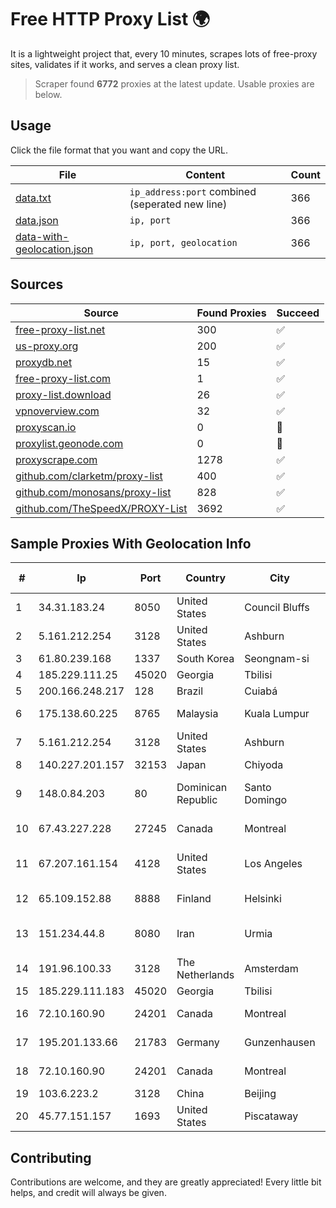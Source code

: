 
# Free HTTP Proxy List 🌍

It is a lightweight project that, every 10 minutes, scrapes lots of free-proxy sites, validates if it works, and serves a clean proxy list.


> Scraper found **6772** proxies at the latest update. Usable proxies are below.

## Usage

Click the file format that you want and copy the URL.


|File|Content|Count|
|----|-------|-----|
|[data.txt](https://raw.githubusercontent.com/themiralay/Proxy-List-World/master/data.txt)|`ip_address:port` combined (seperated new line)|366|
|[data.json](https://raw.githubusercontent.com/themiralay/Proxy-List-World/master/data.json)|`ip, port`|366|
|[data-with-geolocation.json](https://raw.githubusercontent.com/themiralay/Proxy-List-World/master/data-with-geolocation.json)|`ip, port, geolocation`|366|

## Sources

|Source|Found Proxies|Succeed|
|------|-------------|-------|
|[free-proxy-list.net](https://free-proxy-list.net)|300|✅|
|[us-proxy.org](https://www.us-proxy.org)|200|✅|
|[proxydb.net](http://proxydb.net)|15|✅|
|[free-proxy-list.com](https://free-proxy-list.com/?page=&port=&type%5B%5D=http&type%5B%5D=https&up_time=0&search=Search)|1|✅|
|[proxy-list.download](https://www.proxy-list.download/HTTP)|26|✅|
|[vpnoverview.com](https://vpnoverview.com/privacy/anonymous-browsing/free-proxy-servers)|32|✅|
|[proxyscan.io](https://www.proxyscan.io)|0|🚫|
|[proxylist.geonode.com](https://proxylist.geonode.com/api/proxy-list?limit=300&page=1&sort_by=lastChecked&sort_type=desc&protocols=http,https)|0|🚫|
|[proxyscrape.com](https://api.proxyscrape.com/v2/?request=displayproxies&protocol=http&timeout=10000&country=all&ssl=all&anonymity=all)|1278|✅|
|[github.com/clarketm/proxy-list](https://raw.githubusercontent.com/clarketm/proxy-list/master/proxy-list-raw.txt)|400|✅|
|[github.com/monosans/proxy-list](https://raw.githubusercontent.com/monosans/proxy-list/main/proxies/http.txt)|828|✅|
|[github.com/TheSpeedX/PROXY-List](https://raw.githubusercontent.com/TheSpeedX/PROXY-List/master/http.txt)|3692|✅|


## Sample Proxies With Geolocation Info

|#|Ip|Port|Country|City|Internet Service Provider|
|-|--|----|-------|----|-------------------------|
|1|34.31.183.24|8050|United States|Council Bluffs|Google LLC|
|2|5.161.212.254|3128|United States|Ashburn|Hetzner Online GmbH|
|3|61.80.239.168|1337|South Korea|Seongnam-si|Korea Telecom|
|4|185.229.111.25|45020|Georgia|Tbilisi|Sysnet LLC|
|5|200.166.248.217|128|Brazil|Cuiabá|Claro S.A|
|6|175.138.60.225|8765|Malaysia|Kuala Lumpur|Telekom Malaysia Berhad|
|7|5.161.212.254|3128|United States|Ashburn|Hetzner Online GmbH|
|8|140.227.201.157|32153|Japan|Chiyoda|InfoSphere|
|9|148.0.84.203|80|Dominican Republic|Santo Domingo|Compañía Dominicana de Teléfonos S. A.|
|10|67.43.227.228|27245|Canada|Montreal|GloboTech Communications|
|11|67.207.161.154|4128|United States|Los Angeles|Colocation America Corporation|
|12|65.109.152.88|8888|Finland|Helsinki|Hetzner Online GmbH|
|13|151.234.44.8|8080|Iran|Urmia|Iran Telecommunication Company PJS|
|14|191.96.100.33|3128|The Netherlands|Amsterdam|NovoServe B.V.|
|15|185.229.111.183|45020|Georgia|Tbilisi|Sysnet LLC|
|16|72.10.160.90|24201|Canada|Montreal|GloboTech Communications|
|17|195.201.133.66|21783|Germany|Gunzenhausen|Hetzner Online GmbH|
|18|72.10.160.90|24201|Canada|Montreal|GloboTech Communications|
|19|103.6.223.2|3128|China|Beijing|China Unicom|
|20|45.77.151.157|1693|United States|Piscataway|Choopa|



## Contributing

Contributions are welcome, and they are greatly appreciated! Every
little bit helps, and credit will always be given.

